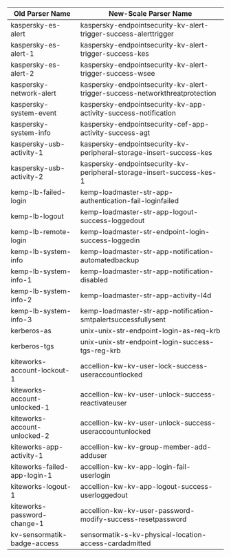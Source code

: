 | Old Parser Name              | New-Scale Parser Name                                                       |
| ---------------------------- | --------------------------------------------------------------------------- |
| kaspersky-es-alert           | kaspersky-endpointsecurity-kv-alert-trigger-success-alerttrigger            |
| kaspersky-es-alert-1         | kaspersky-endpointsecurity-kv-alert-trigger-success-kes                     |
| kaspersky-es-alert-2         | kaspersky-endpointsecurity-kv-alert-trigger-success-wsee                    |
| kaspersky-network-alert      | kaspersky-endpointsecurity-kv-alert-trigger-success-networkthreatprotection |
| kaspersky-system-event       | kaspersky-endpointsecurity-kv-app-activity-success-notification             |
| kaspersky-system-info        | kaspersky-endpointsecurity-cef-app-activity-success-agt                     |
| kaspersky-usb-activity-1     | kaspersky-endpointsecurity-kv-peripheral-storage-insert-success-kes         |
| kaspersky-usb-activity-2     | kaspersky-endpointsecurity-kv-peripheral-storage-insert-success-kes-1       |
| kemp-lb-failed-login         | kemp-loadmaster-str-app-authentication-fail-loginfailed                     |
| kemp-lb-logout               | kemp-loadmaster-str-app-logout-success-loggedout                            |
| kemp-lb-remote-login         | kemp-loadmaster-str-endpoint-login-success-loggedin                         |
| kemp-lb-system-info          | kemp-loadmaster-str-app-notification-automatedbackup                        |
| kemp-lb-system-info-1        | kemp-loadmaster-str-app-notification-disabled                               |
| kemp-lb-system-info-2        | kemp-loadmaster-str-app-activity-l4d                                        |
| kemp-lb-system-info-3        | kemp-loadmaster-str-app-notification-smtpalertsuccessfullysent              |
| kerberos-as                  | unix-unix-str-endpoint-login-as-req-krb                                     |
| kerberos-tgs                 | unix-unix-str-endpoint-login-success-tgs-reg-krb                            |
| kiteworks-account-lockout-1  | accellion-kw-kv-user-lock-success-useraccountlocked                         |
| kiteworks-account-unlocked-1 | accellion-kw-kv-user-unlock-success-reactivateuser                          |
| kiteworks-account-unlocked-2 | accellion-kw-kv-user-unlock-success-useraccountunlocked                     |
| kiteworks-app-activity-1     | accellion-kw-kv-group-member-add-adduser                                    |
| kiteworks-failed-app-login-1 | accellion-kw-kv-app-login-fail-userlogin                                    |
| kiteworks-logout-1           | accellion-kw-kv-app-logout-success-userloggedout                            |
| kiteworks-password-change-1  | accellion-kw-kv-user-password-modify-success-resetpassword                  |
| kv-sensormatik-badge-access  | sensormatik-s-kv-physical-location-access-cardadmitted                      |